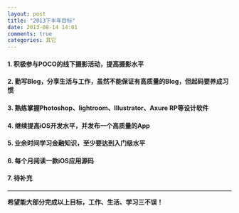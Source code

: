 ```yaml
---
layout: post
title: "2013下半年目标"
date: 2013-08-14 14:01
comments: true
categories: 其它
---  
```

 
#### 1. 积极参与POCO的线下摄影活动，提高摄影水平  

#### 2. 勤写Blog，分享生活与工作，虽然不能保证有高质量的Blog，但起码要养成习惯  

#### 3. 熟练掌握Photoshop、lightroom、Illustrator、Axure RP等设计软件

#### 4. 继续提高iOS开发水平，并发布一个高质量的App

#### 5. 业余时间学习金融知识，至少要达到入门级水平

#### 6. 每个月阅读一款iOS应用源码

#### 7. 待补充  

------

**希望能大部分完成以上目标，工作、生活、学习三不误！**
 